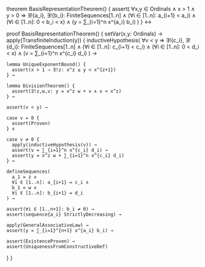 theorem BasisRepresentationTheorem() {
  assert(
    ∀x,y ∈ Ordinals ∧ x > 1 ∧ y > 0 ⇒
    ∃!{a_i}, ∃!{b_i}: FiniteSequences[1..n] ∧
    (∀i ∈ [1..n]: a_{i+1} < a_i) ∧
    (∀i ∈ [1..n]: 0 < b_i < x) ∧
    (y = ∑_{i=1}^n x^{a_i} b_i)
  )
} ↔

proof BasisRepresentationTheorem() {
  setVar(x,y: Ordinals) →
  apply(TransfiniteInduction(y)) {
    inductiveHypothesis(
      ∀v < y ⇒ ∃!{c_i}, ∃!{d_i}: FiniteSequences[1..n] ∧
      (∀i ∈ [1..n]: c_{i+1} < c_i) ∧
      (∀i ∈ [1..n]: 0 < d_i < x) ∧
      (v = ∑_{i=1}^n x^{c_i} d_i)
    ) →
    
    lemma UniqueExponentBound() {
      assert(x > 1 ⇒ ∃!z: x^z ≤ y < x^{z+1})
    } →
    
    lemma DivisionTheorem() {
      assert(∃!z,w,v: y = x^z w + v ∧ v < x^z)
    } →
    
    assert(v < y) →
    
    case v = 0 {
      assert(Proven)
    } ∨
    
    case v ≠ 0 {
      apply(inductiveHypothesis(v)) →
      assert(v = ∑_{i=1}^n x^{c_i} d_i) →
      assert(y = x^z w + ∑_{i=1}^n x^{c_i} d_i)
    } →
    
    defineSequences(
      a_1 = z ∧
      ∀i ∈ [1..n]: a_{i+1} = c_i ∧
      b_1 = w ∧
      ∀i ∈ [1..n]: b_{i+1} = d_i
    ) →
    
    assert(∀i ∈ [1..n+1]: b_i ≠ 0) →
    assert(sequence{a_i} StrictlyDecreasing) →
    
    apply(GeneralAssociativeLaw) →
    assert(y = ∑_{i=1}^{n+1} x^{a_i} b_i) →
    
    assert(ExistenceProven) →
    assert(UniquenessFromConstructiveDef)
  }
}
